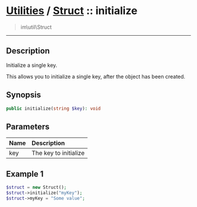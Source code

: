 # [Utilities](util.md) / [Struct](util-Struct.md) :: initialize
 > im\util\Struct
____

## Description
Initialize a single key.

This allows you to initialize a single key, after the object
has been created.

## Synopsis
```php
public initialize(string $key): void
```

## Parameters
| Name | Description |
| :--- | :---------- |
| key | The key to initialize |

## Example 1
```php
$struct = new Struct();
$struct->initialize("myKey");
$struct->myKey = "Some value";
```
